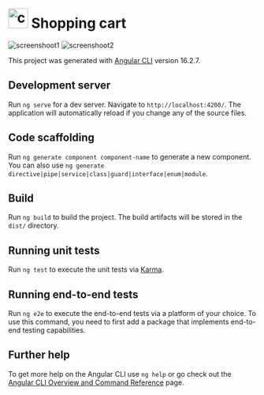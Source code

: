 # <img src="https://github.com/RivkaBauer/shopping-cart/assets/74552946/30989687-7b03-41c8-97c6-ceb4442cd7ca" width="40" height="40" alt="carts"> Shopping cart

![screenshoot1](https://github.com/RivkaBauer/shopping-cart/assets/74552946/37dacc1b-dba8-476d-bd29-bb79bc924ab8)
![screenshoot2](https://github.com/RivkaBauer/shopping-cart/assets/74552946/d702d6f9-4180-4e23-b935-93fa9e1c43bc)

This project was generated with [Angular CLI](https://github.com/angular/angular-cli) version 16.2.7.

## Development server

Run `ng serve` for a dev server. Navigate to `http://localhost:4200/`. The application will automatically reload if you change any of the source files.

## Code scaffolding

Run `ng generate component component-name` to generate a new component. You can also use `ng generate directive|pipe|service|class|guard|interface|enum|module`.

## Build

Run `ng build` to build the project. The build artifacts will be stored in the `dist/` directory.

## Running unit tests

Run `ng test` to execute the unit tests via [Karma](https://karma-runner.github.io).

## Running end-to-end tests

Run `ng e2e` to execute the end-to-end tests via a platform of your choice. To use this command, you need to first add a package that implements end-to-end testing capabilities.

## Further help

To get more help on the Angular CLI use `ng help` or go check out the [Angular CLI Overview and Command Reference](https://angular.io/cli) page.
